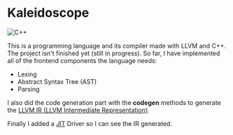 # Kaleidoscope
![C++](https://img.shields.io/badge/c++-%2300599C.svg?style=for-the-badge&logo=c%2B%2B&logoColor=white)

This is a programming language and its compiler made with LLVM and C++. The project isn't finished yet (still in progress). So far, I have implemented all of the frontend components the language needs:
- Lexing
- Abstract Syntax Tree (AST)
- Parsing

I also did the code generation part with the **codegen** methods to generate the [LLVM IR (LLVM Intermediate Representation)](https://llvm.org/docs/LangRef.html).

Finally I added a [JIT](https://en.wikipedia.org/wiki/Just-in-time_compilation) Driver so I can see the IR generated.


